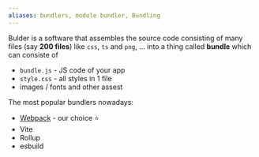 ```yaml
---
aliases: bundlers, module bundler, Bundling
---
```

Bulder is a software that assembles the source code consisting of many files (say **200 files**) like `css`, `ts` and `png`, ... into a thing called **bundle** which can consiste of
- `bundle.js` - JS code of your app
- `style.css` - all styles in 1 file
- images / fonts and other assest

The most popular bundlers nowadays:
- [Webpack](https://webpack.js.org/) - our choice ⭐
- Vite
- Rollup
- esbuild